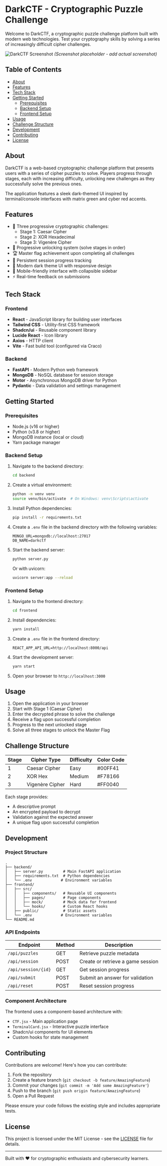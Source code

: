 # DarkCTF - Cryptographic Puzzle Challenge

Welcome to DarkCTF, a cryptographic puzzle challenge platform built with modern web technologies. Test your cryptography skills by solving a series of increasingly difficult cipher challenges.

![DarkCTF Screenshot](./docs/screenshot.png) *(Screenshot placeholder - add actual screenshot)*

## Table of Contents

- [About](#about)
- [Features](#features)
- [Tech Stack](#tech-stack)
- [Getting Started](#getting-started)
  - [Prerequisites](#prerequisites)
  - [Backend Setup](#backend-setup)
  - [Frontend Setup](#frontend-setup)
- [Usage](#usage)
- [Challenge Structure](#challenge-structure)
- [Development](#development)
- [Contributing](#contributing)
- [License](#license)

## About

DarkCTF is a web-based cryptographic challenge platform that presents users with a series of cipher puzzles to solve. Players progress through stages, each with increasing difficulty, unlocking new challenges as they successfully solve the previous ones.

The application features a sleek dark-themed UI inspired by terminal/console interfaces with matrix green and cyber red accents.

## Features

- 🧩 Three progressive cryptographic challenges:
  - Stage 1: Caesar Cipher
  - Stage 2: XOR Hexadecimal
  - Stage 3: Vigenère Cipher
- 🔐 Progressive unlocking system (solve stages in order)
- 🏆 Master flag achievement upon completing all challenges
- 💾 Persistent session progress tracking
- 🎨 Modern dark theme UI with responsive design
- 📱 Mobile-friendly interface with collapsible sidebar
- ⚡ Real-time feedback on submissions

## Tech Stack

### Frontend
- **React** - JavaScript library for building user interfaces
- **Tailwind CSS** - Utility-first CSS framework
- **Shadcn/ui** - Reusable component library
- **Lucide React** - Icon library
- **Axios** - HTTP client
- **Vite** - Fast build tool (configured via Craco)

### Backend
- **FastAPI** - Modern Python web framework
- **MongoDB** - NoSQL database for session storage
- **Motor** - Asynchronous MongoDB driver for Python
- **Pydantic** - Data validation and settings management

## Getting Started

### Prerequisites

- Node.js (v16 or higher)
- Python (v3.8 or higher)
- MongoDB instance (local or cloud)
- Yarn package manager

### Backend Setup

1. Navigate to the backend directory:
   ```bash
   cd backend
   ```

2. Create a virtual environment:
   ```bash
   python -m venv venv
   source venv/bin/activate  # On Windows: venv\Scripts\activate
   ```

3. Install Python dependencies:
   ```bash
   pip install -r requirements.txt
   ```

4. Create a `.env` file in the backend directory with the following variables:
   ```env
   MONGO_URL=mongodb://localhost:27017
   DB_NAME=darkctf
   ```

5. Start the backend server:
   ```bash
   python server.py
   ```
   
   Or with uvicorn:
   ```bash
   uvicorn server:app --reload
   ```

### Frontend Setup

1. Navigate to the frontend directory:
   ```bash
   cd frontend
   ```

2. Install dependencies:
   ```bash
   yarn install
   ```

3. Create a `.env` file in the frontend directory:
   ```env
   REACT_APP_API_URL=http://localhost:8000/api
   ```

4. Start the development server:
   ```bash
   yarn start
   ```

5. Open your browser to `http://localhost:3000`

## Usage

1. Open the application in your browser
2. Start with Stage 1 (Caesar Cipher)
3. Enter the decrypted phrase to solve the challenge
4. Receive a flag upon successful completion
5. Progress to the next unlocked stage
6. Solve all three stages to unlock the Master Flag

## Challenge Structure

| Stage | Cipher Type    | Difficulty | Color Code |
|-------|----------------|------------|------------|
| 1     | Caesar Cipher  | Easy       | #00FF41    |
| 2     | XOR Hex        | Medium     | #F78166    |
| 3     | Vigenère Cipher| Hard       | #FF0040    |

Each stage provides:
- A descriptive prompt
- An encrypted payload to decrypt
- Validation against the expected answer
- A unique flag upon successful completion

## Development

### Project Structure

```
.
├── backend/
│   ├── server.py         # Main FastAPI application
│   ├── requirements.txt  # Python dependencies
│   └── .env             # Environment variables
├── frontend/
│   ├── src/
│   │   ├── components/   # Reusable UI components
│   │   ├── pages/        # Page components
│   │   ├── mock/         # Mock data for frontend
│   │   └── hooks/        # Custom React hooks
│   ├── public/           # Static assets
│   └── .env             # Environment variables
└── README.md
```

### API Endpoints

| Endpoint            | Method | Description                        |
|---------------------|--------|------------------------------------|
| `/api/puzzles`      | GET    | Retrieve puzzle metadata           |
| `/api/session`      | POST   | Create or retrieve a game session  |
| `/api/session/{id}` | GET    | Get session progress               |
| `/api/submit`       | POST   | Submit an answer for validation    |
| `/api/reset`        | POST   | Reset session progress             |

### Component Architecture

The frontend uses a component-based architecture with:
- `CTF.jsx` - Main application page
- `TerminalCard.jsx` - Interactive puzzle interface
- Shadcn/ui components for UI elements
- Custom hooks for state management

## Contributing

Contributions are welcome! Here's how you can contribute:

1. Fork the repository
2. Create a feature branch (`git checkout -b feature/AmazingFeature`)
3. Commit your changes (`git commit -m 'Add some AmazingFeature'`)
4. Push to the branch (`git push origin feature/AmazingFeature`)
5. Open a Pull Request

Please ensure your code follows the existing style and includes appropriate tests.

## License

This project is licensed under the MIT License - see the [LICENSE](LICENSE) file for details.

---

Built with ❤️ for cryptographic enthusiasts and cybersecurity learners.